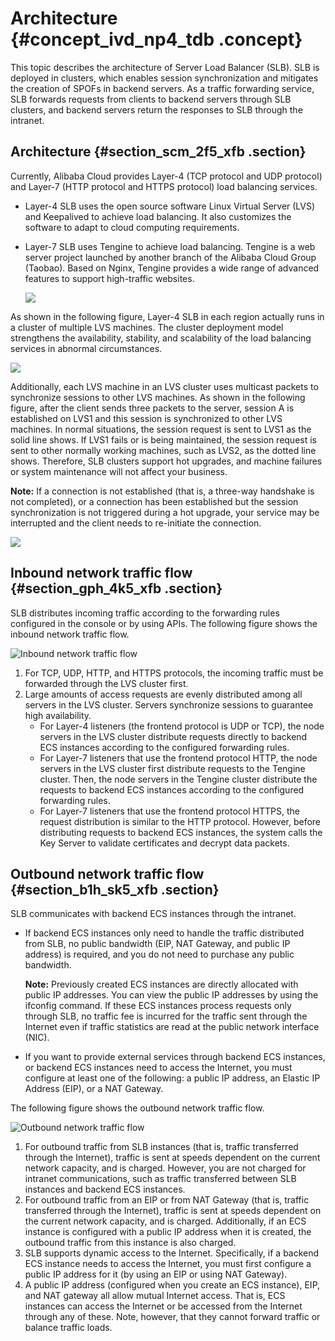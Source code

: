 # Architecture {#concept_ivd_np4_tdb .concept}

This topic describes the architecture of Server Load Balancer \(SLB\). SLB is deployed in clusters, which enables session synchronization and mitigates the creation of SPOFs in backend servers. As a traffic forwarding service, SLB forwards requests from clients to backend servers through SLB clusters, and backend servers return the responses to SLB through the intranet.

## Architecture {#section_scm_2f5_xfb .section}

Currently, Alibaba Cloud provides Layer-4 \(TCP protocol and UDP protocol\) and Layer-7 \(HTTP protocol and HTTPS protocol\) load balancing services.

-   Layer-4 SLB uses the open source software Linux Virtual Server \(LVS\) and Keepalived to achieve load balancing. It also customizes the software to adapt to cloud computing requirements.
-   Layer-7 SLB uses Tengine to achieve load balancing. Tengine is a web server project launched by another branch of the Alibaba Cloud Group \(Taobao\). Based on Nginx, Tengine provides a wide range of advanced features to support high-traffic websites.

    ![](http://static-aliyun-doc.oss-cn-hangzhou.aliyuncs.com/assets/img/4092/1566871308938_en-US.png)


As shown in the following figure, Layer-4 SLB in each region actually runs in a cluster of multiple LVS machines. The cluster deployment model strengthens the availability, stability, and scalability of the load balancing services in abnormal circumstances.

![](http://static-aliyun-doc.oss-cn-hangzhou.aliyuncs.com/assets/img/4092/1566871308939_en-US.png)

Additionally, each LVS machine in an LVS cluster uses multicast packets to synchronize sessions to other LVS machines. As shown in the following figure, after the client sends three packets to the server, session A is established on LVS1 and this session is synchronized to other LVS machines. In normal situations, the session request is sent to LVS1 as the solid line shows. If LVS1 fails or is being maintained, the session request is sent to other normally working machines, such as LVS2, as the dotted line shows. Therefore, SLB clusters support hot upgrades, and machine failures or system maintenance will not affect your business.

**Note:** If a connection is not established \(that is, a three-way handshake is not completed\), or a connection has been established but the session synchronization is not triggered during a hot upgrade, your service may be interrupted and the client needs to re-initiate the connection.

![](http://static-aliyun-doc.oss-cn-hangzhou.aliyuncs.com/assets/img/4092/1566871309941_en-US.png)

## Inbound network traffic flow {#section_gph_4k5_xfb .section}

SLB distributes incoming traffic according to the forwarding rules configured in the console or by using APIs. The following figure shows the inbound network traffic flow.

![](../DNslb1866251/../DNSLB11827830/images/2333_en-US.png "Inbound network traffic flow")

1.  For TCP, UDP, HTTP, and HTTPS protocols, the incoming traffic must be forwarded through the LVS cluster first.
2.  Large amounts of access requests are evenly distributed among all servers in the LVS cluster. Servers synchronize sessions to guarantee high availability.
    -   For Layer-4 listeners \(the frontend protocol is UDP or TCP\), the node servers in the LVS cluster distribute requests directly to backend ECS instances according to the configured forwarding rules.
    -   For Layer-7 listeners that use the frontend protocol HTTP, the node servers in the LVS cluster first distribute requests to the Tengine cluster. Then, the node servers in the Tengine cluster distribute the requests to backend ECS instances according to the configured forwarding rules.
    -   For Layer-7 listeners that use the frontend protocol HTTPS, the request distribution is similar to the HTTP protocol. However, before distributing requests to backend ECS instances, the system calls the Key Server to validate certificates and decrypt data packets.

## Outbound network traffic flow {#section_b1h_sk5_xfb .section}

SLB communicates with backend ECS instances through the intranet.

-   If backend ECS instances only need to handle the traffic distributed from SLB, no public bandwidth \(EIP, NAT Gateway, and public IP address\) is required, and you do not need to purchase any public bandwidth.

    **Note:** Previously created ECS instances are directly allocated with public IP addresses. You can view the public IP addresses by using the ifconfig command. If these ECS instances process requests only through SLB, no traffic fee is incurred for the traffic sent through the Internet even if traffic statistics are read at the public network interface \(NIC\).

-   If you want to provide external services through backend ECS instances, or backend ECS instances need to access the Internet, you must configure at least one of the following: a public IP address, an Elastic IP Address \(EIP\), or a NAT Gateway.

The following figure shows the outbound network traffic flow.

![](../DNslb1866251/../DNSLB11827830/images/2335_en-US.png "Outbound network traffic flow")

1.  For outbound traffic from SLB instances \(that is, traffic transferred through the Internet\), traffic is sent at speeds dependent on the current network capacity, and is charged. However, you are not charged for intranet communications, such as traffic transferred between SLB instances and backend ECS instances.
2.  For outbound traffic from an EIP or from NAT Gateway \(that is, traffic transferred through the Internet\), traffic is sent at speeds dependent on the current network capacity, and is charged. Additionally, if an ECS instance is configured with a public IP address when it is created, the outbound traffic from this instance is also charged.
3.  SLB supports dynamic access to the Internet. Specifically, if a backend ECS instance needs to access the Internet, you must first configure a public IP address for it \(by using an EIP or using NAT Gateway\).
4.  A public IP address \(configured when you create an ECS instance\), EIP, and NAT gateway all allow mutual Internet access. That is, ECS instances can access the Internet or be accessed from the Internet through any of these. Note, however, that they cannot forward traffic or balance traffic loads.

